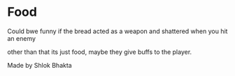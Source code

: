 # Food

Could bwe funny if the bread acted as a weapon and shattered when you hit an enemy

other than that its just food, maybe they give buffs to the player.

Made by Shlok Bhakta
